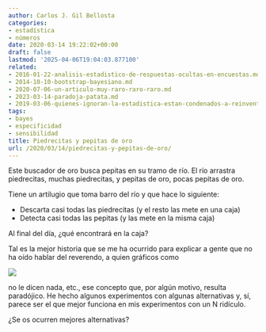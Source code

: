 ```yaml
---
author: Carlos J. Gil Bellosta
categories:
- estadística
- números
date: 2020-03-14 19:22:02+00:00
draft: false
lastmod: '2025-04-06T19:04:03.877100'
related:
- 2016-01-22-analisis-estadistico-de-respuestas-ocultas-en-encuestas.md
- 2014-10-10-bootstrap-bayesiano.md
- 2020-07-06-un-articulo-muy-raro-raro-raro.md
- 2023-03-14-paradoja-patata.md
- 2019-03-06-quienes-ignoran-la-estadistica-estan-condenados-a-reinventarla.md
tags:
- bayes
- especificidad
- sensibilidad
title: Piedrecitas y pepitas de oro
url: /2020/03/14/piedrecitas-y-pepitas-de-oro/
---
```


Este buscador de oro busca pepitas en su tramo de río. El río arrastra piedrecitas, muchas piedrecitas, y pepitas de oro, pocas pepitas de oro.

Tiene un artilugio que toma barro del río y que hace lo siguiente:

* Descarta casi todas las piedrecitas (y el resto las mete en una caja)
* Detecta casi todas las pepitas (y las mete en la misma caja)

Al final del día, ¿qué encontrará en la caja?

Tal es la mejor historia que se me ha ocurrido para explicar a gente que no ha oído hablar del reverendo,  a quien gráficos como

![](/wp-uploads/2020/03/Breast-cancer-probability-using-Bayesian-network-classifier-39.jpg)

no le dicen nada, etc., ese concepto que, por algún motivo, resulta paradójico. He hecho algunos experimentos con algunas alternativas y, sí, parece ser el que mejor funciona en mis experimentos con un N ridículo.

¿Se os ocurren mejores alternativas?